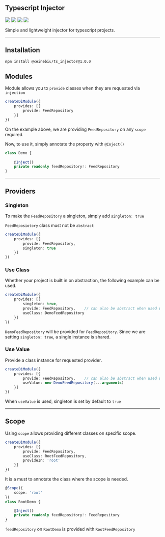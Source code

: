 ## Typescript Injector
![](https://img.shields.io/badge/minzipped%20size-7%20kb-green)
![](https://img.shields.io/badge/build-passing-green)
![](https://img.shields.io/badge/Typescript-100%25-green)
![](https://img.shields.io/badge/License-MIT-green)

Simple and lightweight injector for typescript projects.

---

## Installation
``
npm install @xeinebiu/ts_injector@1.0.0
``

## Modules
Module allows you to ``provide`` classes when they are requested via `injection`

````typescript
createDiModule({
    provides: [{
        provide: FeedRepository
    }]
})
````
On the example above, we are providing `FeedRepository` on any `scope` required.

Now, to use it, simply annotate the property with ```@Inject()```

````typescript
class Demo {
    
    @Inject()
    private readonly feedRepository!: FeedRepository
}
````

---

## Providers

### Singleton

To make the ``FeedRepository`` a singleton, simply add `singleton: true`

``FeedReposiotory`` class must not be `abstract`

````typescript
createDiModule({
    provides: [{
        provide: FeedRepository,
        singleton: true
    }]
})
````
### Use Class
Whether your project is built in on abstraction, the following example can be used.
```typescript
createDiModule({
    provides: [{
        singleton: true,
        provide: FeedRepository,    // can also be abstract when used with `useClass`
        useClass: DemoFeedRepository
    }]
})
```
```DemoFeedRepository``` will be provided for `FeedRepository`. Since we are setting `singleton: true`, a single instance is shared.

### Use Value
Provide a class instance for requested provider.
```typescript
createDiModule({
    provides: [{
        provide: FeedRepository,    // can also be abstract when used with `useValue`
        useValue: new DemoFeedRepository(...arguments)
    }]
})
```
When ``useValue`` is used, singleton is set by default to `true`

---

## Scope
Using ```scope``` allows providing different classes on specific scope.
````typescript
createDiModule({
    provides: [{
        provide: FeedRepository,
        useClass: RootFeedRepository,
        provideIn: 'root'
    }]
})
````
It is a must to annotate the class where the scope is needed.
````typescript
@Scope({
    scope: 'root'
})
class RootDemo {

    @Inject()
    private readonly feedRepository!: FeedRepository
}
````
``feedRepository`` on `RootDemo` is provided with `RootFeedRepository`
